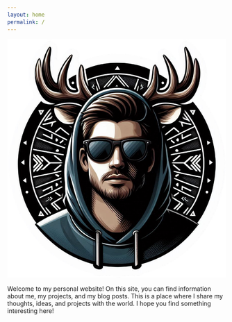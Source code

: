 ```yaml
---
layout: home
permalink: /
---
```


![Landingpage](/assets/images/landingpage.png)

Welcome to my personal website! On this site, you can find information about me, my projects, and my blog posts. This is a place where I share my thoughts, ideas, and projects with the world. I hope you find something interesting here!

